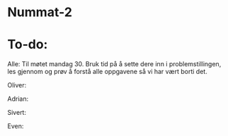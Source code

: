 # Nummat-2

# To-do:

Alle: 
Til møtet mandag 30. Bruk tid på å sette dere inn i problemstillingen, les gjennom og prøv å forstå alle oppgavene så vi har vært borti det.

Oliver: 

Adrian:

Sivert:

Even: 
